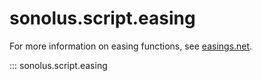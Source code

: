 # sonolus.script.easing

For more information on easing functions, see [easings.net](https://easings.net/).

::: sonolus.script.easing
